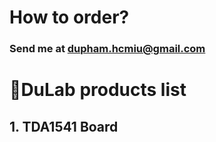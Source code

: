 # How to order?  
### Send me at dupham.hcmiu@gmail.com

# DuLab products list

## 1. TDA1541 Board
